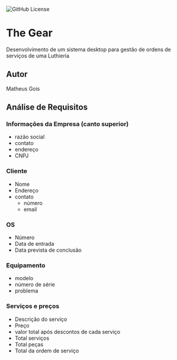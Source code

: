 ![GitHub License](https://img.shields.io/github/license/MatthewGois255/asissti)

# The Gear
Desenvolvimento de um sistema desktop para gestão de ordens de serviços de uma Luthieria
## Autor
Matheus Gois

## Análise de Requisitos
### Informações da Empresa (canto superior)
- razão social
- contato
- endereço
- CNPJ

### Cliente
- Nome
- Endereço
- contato
    - número
    - email

### OS
- Número
- Data de entrada
- Data prevista de conclusão

### Equipamento
- modelo
- número de série
- problema

### Serviços e preços
- Descrição do serviço
- Preço
- valor total após descontos de cada serviço
- Total serviços
- Total peças
- Total da ordem de serviço


